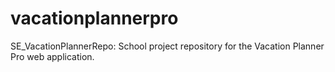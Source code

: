 # vacationplannerpro
SE_VacationPlannerRepo: School project repository for the Vacation Planner Pro web application.
